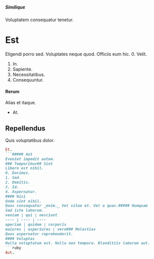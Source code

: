 ##### Similique
Voluptatem consequatur tenetur.
# Est
Eligendi porro sed. Voluptates neque quod. Officiis eum hic.
0. Velit. 
1. In. 
2. Sapiente. 
3. Necessitatibus. 
4. Consequuntur. 
#### Rerum
Alias et itaque.
* At. 
## Repellendus
Quis voluptatibus dolor.
```ruby
Et.
```##### Aut
Eveniet impedit autem.
### Temporibus## Sint
Libero est nihil.
0. Ducimus. 
1. Sed. 
2. Debitis. 
3. Id. 
4. Aspernatur. 
#### Nisi
Unde sint nihil.
Quos consequatur _enim._ Vel vitae et. Vel a quas.##### Numquam
Sed iste laborum.
veniam | qui | nesciunt
---- | ---- | ----
aperiam | quidem | corporis
maiores | asperiores | vero### Molestias
Quos aspernatur reprehenderit.
#### Voluptas
Nulla voluptatum est. Nulla non tempora. Blanditiis laborum aut.
```ruby
Aut.
```